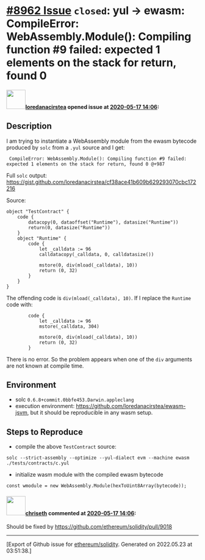 # [\#8962 Issue](https://github.com/ethereum/solidity/issues/8962) `closed`: yul -> ewasm:  CompileError: WebAssembly.Module(): Compiling function #9 failed: expected 1 elements on the stack for return, found 0

#### <img src="https://avatars.githubusercontent.com/u/4785356?u=cef6d9300d97e5c2ace9cdc8f80818c3ca1820c4&v=4" width="50">[loredanacirstea](https://github.com/loredanacirstea) opened issue at [2020-05-17 14:06](https://github.com/ethereum/solidity/issues/8962):

## Description

I am trying to instantiate a WebAssembly module from the ewasm bytecode produced by `solc` from a `.yul` source and I get:

```
 CompileError: WebAssembly.Module(): Compiling function #9 failed: expected 1 elements on the stack for return, found 0 @+987
```

Full `solc` output: https://gist.github.com/loredanacirstea/cf38ace41b609b629293070cbc172216

Source:
```solidity
object "TestContract" {
    code {
        datacopy(0, dataoffset("Runtime"), datasize("Runtime"))
        return(0, datasize("Runtime"))
    }
    object "Runtime" {
        code {
            let _calldata := 96
            calldatacopy(_calldata, 0, calldatasize())

            mstore(0, div(mload(_calldata), 10))
            return (0, 32)
        }
    }
}
```

The offending code is `div(mload(_calldata), 10)`.
If I replace the `Runtime` code with: 
```
        code {
            let _calldata := 96
            mstore(_calldata, 304)

            mstore(0, div(mload(_calldata), 10))
            return (0, 32)
        }
```
There is no error. So the problem appears when one of the `div` arguments are not known at compile time.

## Environment

- solc `0.6.8+commit.0bbfe453.Darwin.appleclang`
- execution environment: https://github.com/loredanacirstea/ewasm-jsvm, but it should be reproducible in any wasm setup.

## Steps to Reproduce

- compile the above `TestContract` source:
```
solc --strict-assembly --optimize --yul-dialect evm --machine ewasm ./tests/contracts/c.yul
```
- initialize wasm module with the compiled ewasm bytecode
```
const wmodule = new WebAssembly.Module(hexToUint8Array(bytecode));
```


#### <img src="https://avatars.githubusercontent.com/u/9073706?v=4" width="50">[chriseth](https://github.com/chriseth) commented at [2020-05-17 14:06](https://github.com/ethereum/solidity/issues/8962#issuecomment-634135855):

Should be fixed by https://github.com/ethereum/solidity/pull/9018


-------------------------------------------------------------------------------



[Export of Github issue for [ethereum/solidity](https://github.com/ethereum/solidity). Generated on 2022.05.23 at 03:51:38.]
